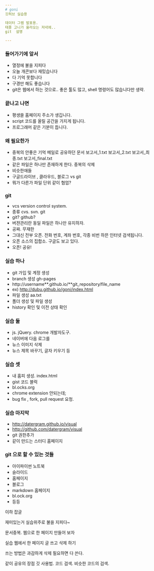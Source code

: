 ```yaml
---
# goni
깃허브 실습용

데이터 그램 발표용.
태풍 고니가 올라오는 저녁에..
git  설명

---
```

### 들어가기에 앞서
- 열정에 불을 지피다
- 오늘 개콘보다 재밌습니다
- 다 기억 못합니다
- 구경만 해도 좋습니다
- git은 웹에서 하는 것으로.. 좋은 툴도 많고, shell 명령어도 많습니다만 생략.


### 끝나고 나면
- 평생쓸 홈페이지 주소가 생깁니다.
- script 코드를 올릴 공간을 가지게 됩니다.
- 프로그래머 같은 기분이 듭니다.


### 왜 필요한가
- 중복의 안좋은 기억 메일로 공유하던 문서 보고서_1.txt 보고서_2.txt 보고서_최종.txt 보고서_final.txt
- 같은 파일은 하나만 존재하게 한다. 중복의 삭제
- 비슷한애들
- 구글드라이브 , 클라우드, 블로그 vs git
- 뭐가 다른가 파일 단위 같이 협업?


### git
- vcs version control system.
- 종류 cvs. svn. git
- git? github?
- 버젼관리란 동일 파일은 하나만 유지하자.
- 공짜. 무재한
- 그대신 전부 오픈. 전화 번호, 계좌 번호, 각종 비번 하믄 인터넷 검색됩니다.
- 오픈 소스의 집합소. 구글도 보고 있다.
- 오픈! 공유!


### 실습 하나
- git 가입 및 계정 생성
- branch 생성  gh-pages
- http://username**.github.io/**git_repository/file_name
- ex) http://dubu.github.io/goni/index.html
- 파일 생성 aa.txt
- 폴더 생성 및 파일 생성
- history 확인 및 이전 상태 확인


### 실습 둘
- js. jQuery. chrome 개발자도구.
- 네이버에 다음 로그를
- 뉴스 이미지 삭제
- 뉴스 제목 바꾸기, 글자 키우기 등


### 실습 셋
- 내 홈피 생성. index.html
- gist  코드 블럭
- bl.ocks.org
- chrome extension 안되는데;
- bug fix , fork, pull request 요청.


### 실습 마지막
- http://datergram.github.io/visual
- http://github.com/datergram/visual
- git 권한추가
- 같이 만드는 스터디 홈페이지


### git 으로 할 수 있는 것들
- 아이파이썬 노트북
- 슬라이드
- 홈페이지
- 블로그
- markdown 홈페이지
- bl.ock.org
- 등등


이하 잡글

재미있는거
실습위주로
불을 지피다~

문서중복. 웹으로 한 페이지 만들어 보자

실습 웹에서  한 페이지 글 쓰고 삭제 하기

쓰는 방법은 과감하게 삭제
필요하면 다 쓴다.

같이 공유의 장점
깃 사용법. 코드 검색. 비슷한 코드의 검색.
